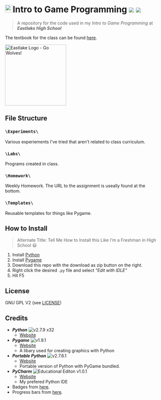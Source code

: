 <img src="http://icons.iconarchive.com/icons/cornmanthe3rd/plex/128/Other-python-icon.png" height="25" />Intro to Game Programming ![](http://progressed.io/bar/10?title=class+progress)&nbsp;![](http://img.shields.io/badge/year-freshman-red.svg?style=flat)
====

> A repository for the code used in my _Intro to Game Programming_ at **_Eastlake High School_**

The textbook for the class can be found [here](http://www.greenteapress.com/thinkpython/thinkCSpy.pdf).

<img alt="Eastlake Logo - Go Wolves!" title="Eastlake Logo - Go Wolves!" src="http://www.lwsd.org/school/EHS/SiteCollectionImages/Eastlake%20Wolf%20Logo%20Converted.jpg" width="200" height="200" />

File Structure
--------------

### `\Experiments\`
Various experiements I've tried that aren't related to class curriculum.

### `\Labs\`
Programs created in class.

### `\Homework\`
Weekly Homework. The URL to the assignment is useally found at the bottom.

### `\Templates\`
Reusable templates for things like Pygame.

How to Install
--------------
> Alternate Title: Tell Me How to Install this Like I'm a Freshman in High School :smiley:

1. Install [Python](https://www.python.org/ftp/python/2.7.9/python-2.7.9.msi)
2. Install [Pygame](http://pygame.org/download.shtml)
3. Download this repo with the download as zip button on the right.
4. Right click the desired `.py` file and select _"Edit with IDLE"_
5. Hit F5

License
-------

GNU GPL V2 (see [LICENSE](LICENSE))

Credits
-------

- **_Python_** ![v2.7.9 x32](http://img.shields.io/badge/version-2.7.9_x32-blue.svg?style=flat)
	- [Website](https://www.python.org/downloads/release/python-279/)
- **_Pygame_** ![v1.9.1](http://img.shields.io/badge/version-1.9.1-blue.svg?style=flat)
	- [Website](http://pygame.org/download.shtml)
	- A libary used for creating graphics with Python
- **_Portable Python_** ![v2.7.6.1](http://img.shields.io/badge/version-2.7.6.1-blue.svg?style=flat)
	- [Website](http://portablepython.com/wiki/Download/)
	- Portable version of Python with PyGame bundled.
- **_PyCharm_** ![Educational Editon v1.0.1](http://img.shields.io/badge/version-Educational_Edition_1.0.1-blue.svg?style=flat)
	- [Website](https://www.jetbrains.com/pycharm-educational/)
	- My prefered Python IDE
- Badges from [here](http://shields.io/).
- Progress bars from [here](https://github.com/fehmicansaglam/progressed.io).
